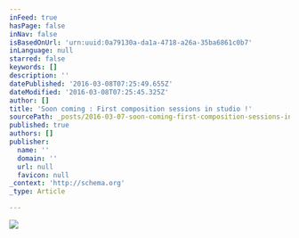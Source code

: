 ```yaml
---
inFeed: true
hasPage: false
inNav: false
isBasedOnUrl: 'urn:uuid:0a79130a-da1a-4718-a26a-35ba6861c0b7'
inLanguage: null
starred: false
keywords: []
description: ''
datePublished: '2016-03-08T07:25:49.655Z'
dateModified: '2016-03-08T07:25:45.325Z'
author: []
title: 'Soon coming : First composition sessions in studio !'
sourcePath: _posts/2016-03-07-soon-coming-first-composition-sessions-in-studio.md
published: true
authors: []
publisher:
  name: ''
  domain: ''
  url: null
  favicon: null
_context: 'http://schema.org'
_type: Article

---
```

![](https://the-grid-user-content.s3-us-west-2.amazonaws.com/42945ffd-3d2a-415d-9c1b-9669f9924b8c.jpg)